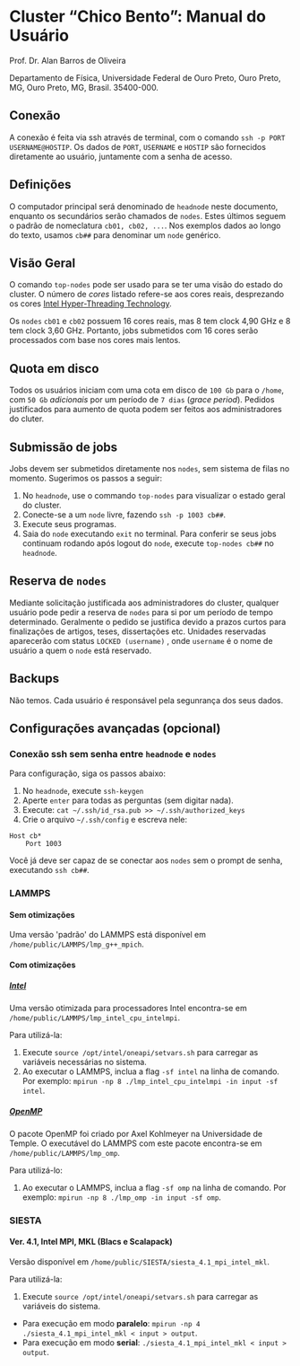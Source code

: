 # Cluster “Chico Bento”: Manual do Usuário

Prof. Dr. Alan Barros de Oliveira

Departamento de Física, Universidade Federal de Ouro Preto, Ouro Preto, MG, Ouro Preto, MG, Brasil. 35400-000.

## Conexão

A conexão é feita via ssh através de terminal, com o comando `ssh -p PORT USERNAME@HOSTIP`.
Os dados de  `PORT`, `USERNAME` e `HOSTIP` são fornecidos diretamente ao usuário, juntamente com a senha de acesso.

## Definições

O computador principal será denominado de `headnode` neste documento, enquanto os secundários serão chamados de `nodes`.
Estes últimos seguem o padrão de nomeclatura `cb01, cb02, ...`. Nos exemplos dados ao longo do texto, usamos `cb##` para denominar
um `node` genérico.

## Visão Geral

O comando `top-nodes` pode ser usado para se ter uma visão do estado do cluster.
O número de *cores* listado refere-se aos cores reais, 
desprezando os cores [Intel Hyper-Threading Technology](https://www.intel.com/content/www/us/en/architecture-and-technology/hyper-threading/hyper-threading-technology.html).

Os `nodes` `cb01` e `cb02` possuem 16 cores reais, 
mas 8 tem clock 4,90 GHz e 8 tem clock 3,60 GHz. Portanto, jobs submetidos com 16 cores serão processados com base nos cores mais lentos. 

## Quota em disco

Todos os usuários iniciam com uma cota em disco de `100 Gb` para o `/home`, 
com `50 Gb` *adicionais* por um período de `7 dias` (*grace period*). 
Pedidos justificados para aumento de quota podem ser feitos aos administradores do cluter.

## Submissão de jobs

Jobs devem ser submetidos diretamente nos `nodes`, sem sistema de filas no momento. 
Sugerimos os passos a seguir:

1. No `headnode`, use o commando `top-nodes` para visualizar o estado geral do cluster.
2. Conecte-se a um `node` livre, fazendo `ssh -p 1003 cb##`.
3. Execute seus programas.
4. Saia do `node` executando `exit` no terminal. Para conferir se seus jobs 
continuam rodando após logout do  `node`, execute `top-nodes cb##` no `headnode`.

## Reserva de `nodes`

Mediante solicitação justificada aos administradores do cluster, qualquer usuário 
pode pedir a reserva de `nodes` para si por um período de tempo determinado. 
Geralmente o pedido se justifica devido a prazos curtos para finalizações de 
artigos, teses, dissertações etc. Unidades reservadas aparecerão com status 
`LOCKED (username)` , onde `username` é o nome de usuário a quem o `node` está reservado.

## Backups

Não temos. Cada usuário é responsável pela segunrança dos seus dados.  

## Configurações avançadas (opcional)

### Conexão ssh sem senha entre `headnode` e `nodes`

 Para configuração, siga os passos abaixo:

1. No `headnode`, execute `ssh-keygen`
2. Aperte `enter` para todas as perguntas (sem digitar nada).
3. Execute: `cat ~/.ssh/id_rsa.pub >> ~/.ssh/authorized_keys`
4. Crie o arquivo `~/.ssh/config` e escreva nele:

```
Host cb*
    Port 1003
``` 

Você já deve ser capaz de se conectar aos `nodes` sem o prompt de senha, 
executando `ssh cb##`. 

### LAMMPS 

#### Sem otimizações 

Uma versão 'padrão' do LAMMPS está disponível em `/home/public/LAMMPS/lmp_g++_mpich`.

#### Com otimizações 

##### [Intel](https://docs.lammps.org/Speed_intel.html) 


Uma versão otimizada para processadores Intel
encontra-se em `/home/public/LAMMPS/lmp_intel_cpu_intelmpi`.

Para utilizá-la:

1. Execute `source /opt/intel/oneapi/setvars.sh` para carregar as variáveis 
necessárias no sistema.
2. Ao executar o LAMMPS, inclua a flag `-sf intel` na linha de comando. 
Por exemplo: `mpirun -np 8 ./lmp_intel_cpu_intelmpi -in input -sf intel`. 

##### [OpenMP](https://docs.lammps.org/Speed_omp.html) 

O pacote OpenMP foi criado por Axel Kohlmeyer na Universidade de Temple. 
O executável do LAMMPS com este pacote encontra-se em `/home/public/LAMMPS/lmp_omp`.

Para utilizá-lo:

1.  Ao executar o LAMMPS, inclua a flag `-sf omp` na linha de comando. 
Por exemplo: `mpirun -np 8 ./lmp_omp -in input -sf omp`. 
 
### SIESTA


#### Ver. 4.1, Intel MPI, MKL (Blacs e Scalapack)

Versão disponível em `/home/public/SIESTA/siesta_4.1_mpi_intel_mkl`.

Para utilizá-la: 

1. Execute `source /opt/intel/oneapi/setvars.sh` para carregar as
variáveis do sistema.

* Para execução em modo **paralelo**: 
`mpirun -np 4 ./siesta_4.1_mpi_intel_mkl < input > output`.
* Para execução em modo **serial**: `./siesta_4.1_mpi_intel_mkl < input > output`.



